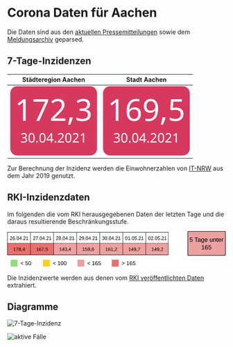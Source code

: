 # Corona Daten für Aachen

Die Daten sind aus den [aktuellen Pressemitteilungen](https://www.staedteregion-aachen.de/de/navigation/aemter/oeffentlichkeitsarbeit-s-13/aktuelles/pressemitteilungen/aktuelle-pressemitteilungen/coronavirus/)
sowie dem [Meldungsarchiv](https://www.staedteregion-aachen.de/de/navigation/aemter/oeffentlichkeitsarbeit-s-13/aktuelles/corona-meldungsarchiv/) geparsed.

## 7-Tage-Inzidenzen

| Städteregion Aachen | Stadt Aachen |
| --------------------|--------------|
| ![7-Tage-Inzidenz](incidence7-aachenregionnum.svg) | ![7-Tage-Inzidenz](incidence7-aachennum.svg) |

Zur Berechnung der Inzidenz werden die Einwohnerzahlen von [IT-NRW](https://www.it.nrw/statistik/eckdaten/bevoelkerung-nach-gemeinden-93051) aus dem Jahr 2019 genutzt.

## RKI-Inzidenzdaten

Im folgenden die vom RKI herausgegebenen Daten der letzten Tage und die daraus resultierende Beschränkungsstufe.

![RKI7-Tage-Inzidenz](incidence7-aachen-rki.svg)

Die Inzidenzwerte werden aus denen vom [RKI veröffentlichten Daten](https://www.rki.de/DE/Content/InfAZ/N/Neuartiges_Coronavirus/Daten/Inzidenzen.html) extrahiert.


## Diagramme

![7-Tage-Inzidenz](incidence7-aachen.svg)

![aktive Fälle](activecases-aachen.svg)

